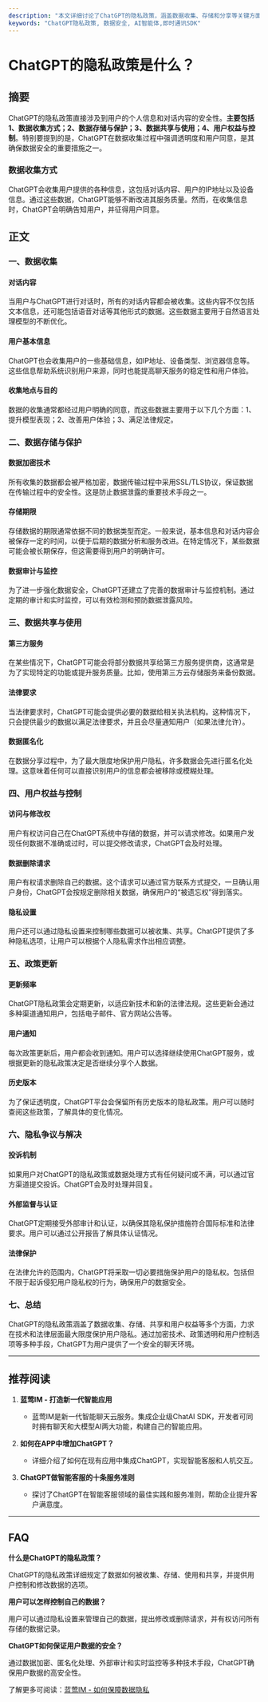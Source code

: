 ```yaml
---
description: "本文详细讨论了ChatGPT的隐私政策，涵盖数据收集、存储和分享等关键方面，帮助用户全面了解其隐私安全。"
keywords: "ChatGPT隐私政策, 数据安全, AI智能体,即时通讯SDK"
---
```

# ChatGPT的隐私政策是什么？

## 摘要

ChatGPT的隐私政策直接涉及到用户的个人信息和对话内容的安全性。**主要包括1、数据收集方式；2、数据存储与保护；3、数据共享与使用；4、用户权益与控制**。特别要提到的是，ChatGPT在数据收集过程中强调透明度和用户同意，是其确保数据安全的重要措施之一。

### 数据收集方式

ChatGPT会收集用户提供的各种信息，这包括对话内容、用户的IP地址以及设备信息。通过这些数据，ChatGPT能够不断改进其服务质量。然而，在收集信息时，ChatGPT会明确告知用户，并征得用户同意。

## 正文

### 一、数据收集

#### 对话内容

当用户与ChatGPT进行对话时，所有的对话内容都会被收集。这些内容不仅包括文本信息，还可能包括语音对话等其他形式的数据。这些数据主要用于自然语言处理模型的不断优化。

#### 用户基本信息

ChatGPT也会收集用户的一些基础信息，如IP地址、设备类型、浏览器信息等。这些信息帮助系统识别用户来源，同时也能提高聊天服务的稳定性和用户体验。

#### 收集地点与目的

数据的收集通常都经过用户明确的同意，而这些数据主要用于以下几个方面：1、提升模型表现；2、改善用户体验；3、满足法律规定。

### 二、数据存储与保护

#### 数据加密技术

所有收集的数据都会被严格加密，数据传输过程中采用SSL/TLS协议，保证数据在传输过程中的安全性。这是防止数据泄露的重要技术手段之一。

#### 存储期限

存储数据的期限通常依据不同的数据类型而定。一般来说，基本信息和对话内容会被保存一定的时间，以便于后期的数据分析和服务改进。在特定情况下，某些数据可能会被长期保存，但这需要得到用户的明确许可。

#### 数据审计与监控

为了进一步强化数据安全，ChatGPT还建立了完善的数据审计与监控机制。通过定期的审计和实时监控，可以有效检测和预防数据泄露风险。

### 三、数据共享与使用

#### 第三方服务

在某些情况下，ChatGPT可能会将部分数据共享给第三方服务提供商，这通常是为了实现特定的功能或提升服务质量。比如，使用第三方云存储服务来备份数据。

#### 法律要求

当法律要求时，ChatGPT可能会提供必要的数据给相关执法机构。这种情况下，只会提供最少的数据以满足法律要求，并且会尽量通知用户（如果法律允许）。

#### 数据匿名化

在数据分享过程中，为了最大限度地保护用户隐私，许多数据会先进行匿名化处理。这意味着任何可以直接识别用户的信息都会被移除或模糊处理。

### 四、用户权益与控制

#### 访问与修改权

用户有权访问自己在ChatGPT系统中存储的数据，并可以请求修改。如果用户发现任何数据不准确或过时，可以提交修改请求，ChatGPT会及时处理。

#### 数据删除请求

用户有权请求删除自己的数据。这个请求可以通过官方联系方式提交，一旦确认用户身份，ChatGPT会按规定删除相关数据，确保用户的“被遗忘权”得到落实。

#### 隐私设置

用户还可以通过隐私设置来控制哪些数据可以被收集、共享。ChatGPT提供了多种隐私选项，让用户可以根据个人隐私需求作出相应调整。

### 五、政策更新

#### 更新频率

ChatGPT隐私政策会定期更新，以适应新技术和新的法律法规。这些更新会通过多种渠道通知用户，包括电子邮件、官方网站公告等。

#### 用户通知

每次政策更新后，用户都会收到通知。用户可以选择继续使用ChatGPT服务，或根据更新的隐私政策决定是否继续分享个人数据。

#### 历史版本

为了保证透明度，ChatGPT平台会保留所有历史版本的隐私政策。用户可以随时查阅这些政策，了解具体的变化情况。

### 六、隐私争议与解决

#### 投诉机制

如果用户对ChatGPT的隐私政策或数据处理方式有任何疑问或不满，可以通过官方渠道提交投诉。ChatGPT会及时处理并回复。

#### 外部监督与认证

ChatGPT定期接受外部审计和认证，以确保其隐私保护措施符合国际标准和法律要求。用户可以通过公开报告了解具体认证情况。

#### 法律保护

在法律允许的范围内，ChatGPT将采取一切必要措施保护用户的隐私权。包括但不限于起诉侵犯用户隐私权的行为，确保用户的数据安全。

### 七、总结

ChatGPT的隐私政策涵盖了数据收集、存储、共享和用户权益等多个方面，力求在技术和法律层面最大限度保护用户隐私。通过加密技术、政策透明和用户控制选项等多种手段，ChatGPT为用户提供了一个安全的聊天环境。

---

## 推荐阅读

1. **蓝莺IM - 打造新一代智能应用**
    - 蓝莺IM是新一代智能聊天云服务。集成企业级ChatAI SDK，开发者可同时拥有聊天和大模型AI两大功能，构建自己的智能应用。
  
2. **如何在APP中增加ChatGPT？**
    - 详细介绍了如何在现有应用中集成ChatGPT，实现智能客服和人机交互。

3. **ChatGPT做智能客服的十条服务准则**
    - 探讨了ChatGPT在智能客服领域的最佳实践和服务准则，帮助企业提升客户满意度。

---

## FAQ

**什么是ChatGPT的隐私政策？**

ChatGPT的隐私政策详细规定了数据如何被收集、存储、使用和共享，并提供用户控制和修改数据的选项。

**用户可以怎样控制自己的数据？**

用户可以通过隐私设置来管理自己的数据，提出修改或删除请求，并有权访问所有存储的数据记录。

**ChatGPT如何保证用户数据的安全？**

通过数据加密、匿名化处理、外部审计和实时监控等多种技术手段，ChatGPT确保用户数据的高安全性。

了解更多可阅读：[蓝莺IM - 如何保障数据隐私](https://www.lanyingim.com/articles/product-and-technologies/lanying-data-privacy.html)


